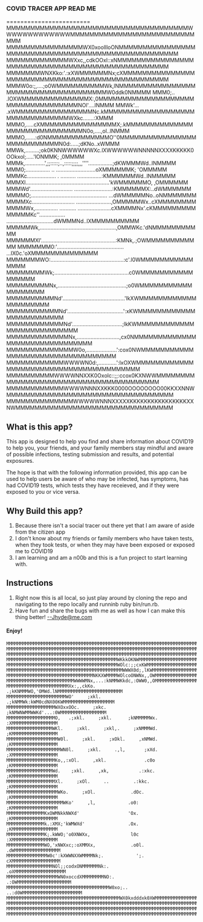 ### COVID TRACER APP READ ME
========================
    MMMMMMMMMMMMMMMMMMMMMMMMMMMMMMMMMMMMMMWWWWWWWWWWWWWMMMMMMMMMMMMMMMMMMMMMMMMMMMMM
    MMMMMMMMMMMMMMMMWX0xoollloONMMMMMMMMMMMMMMMMMMMMMMMMMMMMMMMMMMMMMMMMMMMMMMMMMMMM
    MMMMMMMMMMMMMWXxc,,cdkOOxl::xNMMMMMMMMMMMMMMMMMMMMMMMMMMMMMMMMMMMMMMMMMMMMMMMMMM
    MMMMMMMWNXKko:'.:xXWMMMMMMNx;cXMMMMMMMMMMMMMMMMMMMMMMMMMMMMMMMMMMMMMMMMMMMMMMMMM
    MMMW0o:;,....;o0WMMMMMMMMMMWk,lNMMMMMMMMMMMMMMMMMMMMMMMMMMMMMMMMMMMMMW0ddk0NMMMM
    MMM0;..  .lOXWMMMMMMMMMMMMMMX:,0MMMMMMMMMMMMMMMMMMMMMMMMMMMMMMMMMMMNOl'....lNMMM
    MMWk'... .xWMMMMMMMMMMMMMMMMNc.kMMMMMMMMMMMMMMMMMMMMMMMMMMMMMMMMWXkc.......:XMMM
    MMMO,.....cXMMMMMMMMMMMMMMMMX;.kMMMMMMMMMMMMMMMMMMMMMMMMMMMMMMN0o,....,ol..lNMMM
    MMMO,......:d0NMMMMMMMMMMMMMO''0MMMMMMMMMMMMMMMMMMMMMMMMMMMN0d:.....;dKNo..xWMMM
    MMWk,.........;ok0KNNWWWWWWXc.lXWWWWWWNNNNNXXXXKKKKK0OOkxol;.....'lONMMK; ,0MMMM
    MMMk,.............',;;:::::;..,:::::;;;;,,,''''................;dKWMMMWd..lNMMMM
    MMM0;................            .. ..........................oXMMMMMMK; 'OMMMMM
    MMMKc...................  .     ..........   ................:KMMMMMMWd..lNMMMMM
    MMMXl.......................................................'kWMMMMMMO, ,OMMMMMM
    MMMWd'............................ .........................:KMMMMMMX:..dWMMMMMM
    MMMMO;.................................................. ...dWMMMMMNo..oNMMMMMMM
    MMMMXc............................  .......................,OMMMMMWx..cXMMMMMMMM
    MMMMWx,............... ...........   ......................cXMMMMNx'.cKMMMMMMMMM
    MMMMMKc''.................  ...............................dWMMMNd..lXMMMMMMMMMM
    MMMMMWk,..................................................,OMMWKc.'dNMMMMMMMMMMM
    MMMMMMXl'.................................................:KMNk,.;OWMMMMMMMMMMMM
    MMMMMMM0:'............................................ ...lX0c.'oXMMMMMMMMMMMMMM
    MMMMMMMWO:................................................:c'.l0WMMMMMMMMMMMMMMM
    MMMMMMMMWk;.................................................c0WMMMMMMMMMMMMMMMMM
    MMMMMMMMMNx,.............................................;o0WMMMMMMMMMMMMMMMMMMM
    MMMMMMMMMMNd'.........................................'lkXWMMMMMMMMMMMMMMMMMMMMM
    MMMMMMMMMMMNd'.....................................':xKWMMMMMMMMMMMMMMMMMMMMMMMM
    MMMMMMMMMMMMNd'.................................;lkKWMMMMMMMMMMMMMMMMMMMMMMMMMMM
    MMMMMMMMMMMMMNx,............................,cx0NMMMMMMMMMMMMMMMMMMMMMMMMMMMMMMM
    MMMMMMMMMMMMMMW0o,....................':cox0NWMMMMMMMMMMMMMMMMMMMMMMMMMMMMMMMMMM
    MMMMMMMMMMMMWWWWN0d:,............':lxOXWMMMMMMMMMMMMMMMMMMMMMMMMMMMMMMMMMMMMMMMM
    MMMMMMMMMMWWWWNNXXK0Oxolc::;;:ccox0KXNWWMMMMMMMMMMMMMMMMMMMMMMMMMMMMMMMMMMMMMMMM
    MMMMMMMMMMMMWWWWNNNXXKKK0000OOOOOOOO00KKXXNNWMMMMMMMMMMMMMMMMMMMMMMMMMMMMMMMMMMM
    MMMMMMMMMMMMMMWWWWWNNNXXXXXKKKKKKKKKKKKKKKKXXNWMMMMMMMMMMMMMMMMMMMMMMMMMMMMMMMMM

## What is this app?

This app is designed to help you find and share information about COVID19 to help you, your friends, and your family members stay mindful and aware of possible infections, testing submission and results, and potential exposures.

The hope is that with the following information provided, this app can be used to help users be aware of who may be infected, has symptoms, has had COVID19 tests, which tests they have receieved, and if they were exposed to you or vice versa.

## Why Build this app?

1. Because there isn't a social tracer out there yet that I am aware of aside from the citizen app
2. I don't know about my friends or family members who have taken tests, when they took tests, or when they may have been exposed or exposed me to COVID19
3. I am learning and am a n00b and this is a fun project to start learning with.

## Instructions

1. Right now this is all local, so just play around by cloning the repo and navigating to the repo locally and runninb ruby bin/run.rb.
2. Have fun and share the bugs with me as well as how I can make this thing better! --Jhyde@me.com

#### Enjoy!

    MMMMMMMMMMMMMMMMMMMMMMMMMMMMMMMMMMMMMMMMMMMMMMMMMMMMMMMMMMMMMMMMMMMMMMMMMMMMMMMM
    MMMMMMMMMMMMMMMMMMMMMMMMMMMMMMMMMMMMMMMMMMMMMMMMMMMMMMMMMMMMMMMMMMMMMMMMMMMMMMMM
    MMMMMMMMMMMMMMMMMMMMMMMMMMMMMMMMMMMMMMMMMMMMMMMMMMMMMMMMMMMMMMMMMMMMMMMMMMMMMMMM
    MMMMMMMMMMMMMMMMMMMMMMMMMMMMMMMMMMMMMMMMMWKkkOKNWMMMMMMMMMMMMMMMMMMMMMMMMMMMMMMM
    MMMMMMMMMMMMMMMMMMMMMMMMMMMMMMMMMMMMMMMMMWOlc:;;cxKWMMMMMMMMMMMMMMMMMMMMMMMMMMMM
    MMMMMMMMMMMMMMMMMMMMMMMMMMMMMMMMMMMMMMMMMMMWWWX0d;,lKWMMMMMMMMMMMMMMMMMMMMMMMMMM
    MMMMMMMMMMMMMMMMMMMMMMMMMMMMMMMMNKKXWMMMMWOlcoONWNx,,OWMMMMMMMMMMMMMMMMMMMMMMMMM
    MMMMMMMMMMMMMMMMMMMMMMMMMWWWWMNx,...:kNMMWKkdc,:OWW0,,OMMMMMMMMMMMMMMMMMMMMMMMMM
    MMMMMMMMMMMMMMMMMMMMMMMXx:,,ckKo.    .;kKNMMMWO,'OMWd.lNMMMMMMMMMMMMMMMMMMMMMMMM
    MMMMMMMMMMMMMMMMMMMMMMWO'     ;xkl.     .;kNMMWk:kWM0cdNX00KWMMMMMMMMMMMMMMMMMMM
    MMMMMMMMMMMMMMMMMMWXOxxOOc.     ;xkc.      ;kNMWNWMMWWKd'...:0WMMMMMMMMMMMMMMMMM
    MMMMMMMMMMMMMMMMMMO,   .;xkl.     ;xkl.      ;kNMMMMMWx.     :XMMMMMMMMMMMMMMMMM
    MMMMMMMMMMMMMMMMMWKl.     ;xkl.     ;xkl,.     ;xNMMMWd.     ;KMMMMMMMMMMMMMMMMM
    MMMMMMMMMMMMMMMMMMMW0l.     ;xkl.     ;xOkl.     ,xNMWd.     ;KMMMMMMMMMMMMMMMMM
    MMMMMMMMMMMMMMMMMMMMWN0l.     ;xkl.     .,l,       ;xXd.     ;XMMMMMMMMMMMMMMMMM
    MMMMMMMMMMMMMMMMMMKo,,:xOl.     ,xkl.              .c0o      ;KMMMMMMMMMMMMMMMMM
    MMMMMMMMMMMMMMMMMWd.    ;xkl.     ,xk,           .:xkc.      ;KMMMMMMMMMMMMMMMMM
    MMMMMMMMMMMMMMMMMMXl.     ;xOl.     ..         .:kkc.        ;KMMMMMMMMMMMMMMMMM
    MMMMMMMMMMMMMMMMMMMWKo.     ;xOl.             .dOc.          ;KMMMMMMMMMMMMMMMMM
    MMMMMMMMMMMMMMMMMMMMMWKo'     ,l,            .o0:            ;KMMMMMMMMMMMMMMMMM
    MMMMMMMMMMMMMMKxOWMNkkNWXd'                  'Ox.            ;KMMMMMMMMMMMMMMMMM
    MMMMMMMMMMMMMMk.:XMX;'kWMWXd'                .Ox.            ;KMMMMMMMMMMMMMMMMM
    MMMMMMMMMMMMMMK;.kWWO;'o0XNWXx,               l0c            :XMMMMMMMMMMMMMMMMM
    MMMMMMMMMMMMMMWO,'xNWXxc;:oXMMXx,             .o0l.         .dWMMMMMMMMMMMMMMMMM
    MMMMMMMMMMMMMMMW0c':kXWWNXXWMMMMNk;.            ';.         cXMMMMMMMMMMMMMMMMMM
    MMMMMMMMMMMMMMMMMNOl;;codxONMMMMMMNk:.                    .oXMMMMMMMMMMMMMMMMMMM
    MMMMMMMMMMMMMMMMMMMWN0xoccdXMMMMMMMMNO:.                .:OWMMMMMMMMMMMMMMMMMMMM
    MMMMMMMMMMMMMMMMMMMMMMMMMMMMMMMMMMMMMMW0xo;..       ..:d0WMMMMMMMMMMMMMMMMMMMMMM
    MMMMMMMMMMMMMMMMMMMMMMMMMMMMMMMMMMMMMMMMMMWX0kxdddxk0XWMMMMMMMMMMMMMMMMMMMMMMMMM
    MMMMMMMMMMMMMMMMMMMMMMMMMMMMMMMMMMMMMMMMMMMMMMMMMMMMMMMMMMMMMMMMMMMMMMMMMMMMMMMM
    MMMMMMMMMMMMMMMMMMMMMMMMMMMMMMMMMMMMMMMMMMMMMMMMMMMMMMMMMMMMMMMMMMMMMMMMMMMMMMMM
    MMMMMMMMMMMMMMMMMMMMMMMMMMMMMMMMMMMMMMMMMMMMMMMMMMMMMMMMMMMMMMMMMMMMMMMMMMMMMMMM